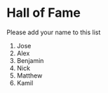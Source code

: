 # Hall of Fame
Please add your name to this list

1. Jose
2. Alex
3. Benjamin
4. Nick
5. Matthew
6. Kamil
